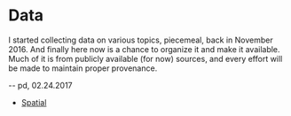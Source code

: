 # Data

I started collecting data on various topics, piecemeal, back in November 2016. And finally here now is a chance to organize it and make it available. Much of it is from publicly available (for now) sources, and every effort will be made to maintain proper provenance. 

-- pd, 02.24.2017

- [Spatial](spatial)